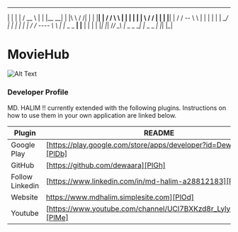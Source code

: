 ##						   
 _      _        ____          _            _ _ _ _       _ __    __ _
| |    | |	/ __ \        | |          |__   __|	 | |\ \  / /| |
| |____| |     / /  \ \       | |             | |        | | \ \/ / | |
| |____| |    / / -- \ \      | |             | |	 | |  \__/  | |
| |    | |   / / ---- \ \     | |_ _ _      __| |__      | |        | |
|_|    |_|  /_/        \_\    |_ _ _ __|   |_ _ _ _|     |_|        |_|


# MovieHub


![Alt Text](https://imgur.com/s0aFXZa.gif)

### Developer Profile

MD. HALIM !! currently extended with the following plugins. Instructions on how to use them in your own application are linked below.

| Plugin | README |
| ------ | ------ |
| Google Play | [https://play.google.com/store/apps/developer?id=Dewaara+Inc.][PlDb] |
| GitHub | [https://github.com/dewaara][PlGh] |
| Follow Linkedin | [https://www.linkedin.com/in/md-halim-a28812183][PlGd] |
| Website | https://www.mdhalim.simplesite.com][PlOd] |
| Youtube | [https://www.youtube.com/channel/UCl7BXKzd8r_Lyly91aMEMqg][PlMe] |